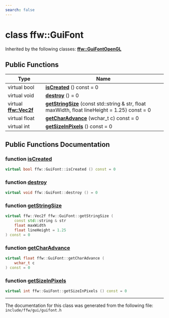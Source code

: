 ```yaml
---
search: false
---
```


# class ffw::GuiFont



Inherited by the following classes: **[ffw::GuiFontOpenGL](classffw_1_1_gui_font_open_g_l.md)**

## Public Functions

|Type|Name|
|-----|-----|
|virtual bool|[**isCreated**](classffw_1_1_gui_font.md#1af55e6480532d46355a0da6351e7e7e27) () const = 0|
|virtual void|[**destroy**](classffw_1_1_gui_font.md#1a369b27c53668d94f73e99e6d528ef9a4) () = 0|
|virtual **[ffw::Vec2f](group__math_.md#ga44573357c25b7969b4391ca0ae427636)**|[**getStringSize**](classffw_1_1_gui_font.md#1ac4955cb629df503570e6d22a166c7f1b) (const std::string & str, float maxWidth, float lineHeight = 1.25) const = 0|
|virtual float|[**getCharAdvance**](classffw_1_1_gui_font.md#1a3b91b6c66b8fc115a634970e54145a30) (wchar\_t c) const = 0|
|virtual int|[**getSizeInPixels**](classffw_1_1_gui_font.md#1a93adad7aee3477a606c1f81012db8b46) () const = 0|


## Public Functions Documentation

### function <a id="1af55e6480532d46355a0da6351e7e7e27" href="#1af55e6480532d46355a0da6351e7e7e27">isCreated</a>

```cpp
virtual bool ffw::GuiFont::isCreated () const = 0
```



### function <a id="1a369b27c53668d94f73e99e6d528ef9a4" href="#1a369b27c53668d94f73e99e6d528ef9a4">destroy</a>

```cpp
virtual void ffw::GuiFont::destroy () = 0
```



### function <a id="1ac4955cb629df503570e6d22a166c7f1b" href="#1ac4955cb629df503570e6d22a166c7f1b">getStringSize</a>

```cpp
virtual ffw::Vec2f ffw::GuiFont::getStringSize (
    const std::string & str
    float maxWidth
    float lineHeight = 1.25
) const = 0
```



### function <a id="1a3b91b6c66b8fc115a634970e54145a30" href="#1a3b91b6c66b8fc115a634970e54145a30">getCharAdvance</a>

```cpp
virtual float ffw::GuiFont::getCharAdvance (
    wchar_t c
) const = 0
```



### function <a id="1a93adad7aee3477a606c1f81012db8b46" href="#1a93adad7aee3477a606c1f81012db8b46">getSizeInPixels</a>

```cpp
virtual int ffw::GuiFont::getSizeInPixels () const = 0
```





----------------------------------------
The documentation for this class was generated from the following file: `include/ffw/gui/guifont.h`

